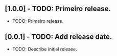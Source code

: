 ## [1.0.0] - TODO: Primeiro release.

* TODO: Primeiro release.

## [0.0.1] - TODO: Add release date.

* TODO: Describe initial release.
